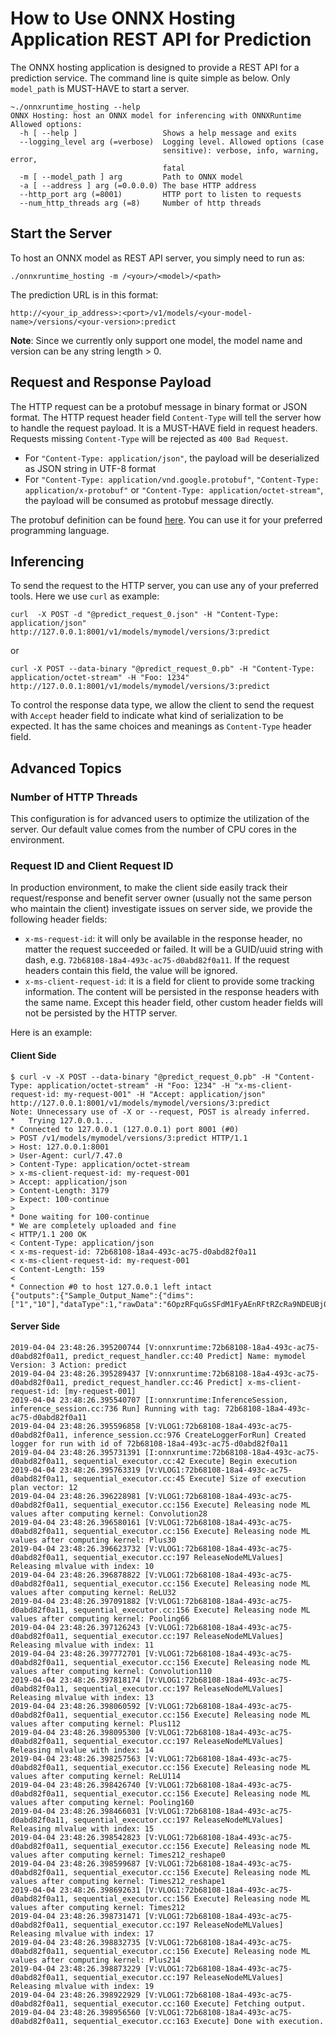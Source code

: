 # How to Use ONNX Hosting Application REST API for Prediction

The ONNX hosting application is designed to provide a REST API for a prediction service. The command line is quite simple as below. Only `model_path` is MUST-HAVE to start a server.

```
~./onnxruntime_hosting --help
ONNX Hosting: host an ONNX model for inferencing with ONNXRuntime
Allowed options:
  -h [ --help ]                   Shows a help message and exits
  --logging_level arg (=verbose)  Logging level. Allowed options (case 
                                  sensitive): verbose, info, warning, error, 
                                  fatal
  -m [ --model_path ] arg         Path to ONNX model
  -a [ --address ] arg (=0.0.0.0) The base HTTP address
  --http_port arg (=8001)         HTTP port to listen to requests
  --num_http_threads arg (=8)     Number of http threads

```

## Start the Server

To host an ONNX model as REST API server, you simply need to run as:

```
./onnxruntime_hosting -m /<your>/<model>/<path>
```

The prediction URL is in this format:

```
http://<your_ip_address>:<port>/v1/models/<your-model-name>/versions/<your-version>:predict
```

**Note**: Since we currently only support one model, the model name and version can be any string length > 0.

## Request and Response Payload

The HTTP request can be a protobuf message in binary format or JSON format. The HTTP request header field `Content-Type` will tell the server how to handle the request payload. It is a MUST-HAVE field in request headers. Requests missing `Content-Type` will be rejected as `400 Bad Request`.

* For `"Content-Type: application/json"`, the payload will be deserialized as JSON string in UTF-8 format
* For `"Content-Type: application/vnd.google.protobuf"`, `"Content-Type: application/x-protobuf"` or `"Content-Type: application/octet-stream"`, the payload will be consumed as protobuf message directly.

The protobuf definition can be found [here](https://github.com/Microsoft/onnxruntime/blob/master/onnxruntime/hosting/protobuf/predict.proto). You can use it for your preferred programming language.

## Inferencing

To send the request to the HTTP server, you can use any of your preferred tools. Here we use `curl` as example:

```
curl  -X POST -d "@predict_request_0.json" -H "Content-Type: application/json" http://127.0.0.1:8001/v1/models/mymodel/versions/3:predict
```

or

```
curl -X POST --data-binary "@predict_request_0.pb" -H "Content-Type: application/octet-stream" -H "Foo: 1234"  http://127.0.0.1:8001/v1/models/mymodel/versions/3:predict
```

To control the response data type, we allow the client to send the request with `Accept` header field to indicate what kind of serialization to be expected. It has the same choices and meanings as `Content-Type` header field.

## Advanced Topics

### Number of HTTP Threads

This configuration is for advanced users to optimize the utilization of the server. Our default value comes from the number of CPU cores in the environment.

### Request ID and Client Request ID

In production environment, to make the client side easily track their request/response and benefit server owner (usually not the same person who maintain the client) investigate issues on server side, we provide the following header fields:

* `x-ms-request-id`: it will only be available in the response header, no matter the request succeeded or failed. It will be a GUID/uuid string with dash, e.g. `72b68108-18a4-493c-ac75-d0abd82f0a11`. If the request headers contain this field, the value will be ignored.
* `x-ms-client-request-id`: it is a field for client to provide some tracking information. The content will be persisted in the response headers with the same name. Except this header field, other custom header fields will not be persisted by the HTTP server.

Here is an example:

#### Client Side

```
$ curl -v -X POST --data-binary "@predict_request_0.pb" -H "Content-Type: application/octet-stream" -H "Foo: 1234" -H "x-ms-client-request-id: my-request-001" -H "Accept: application/json"  http://127.0.0.1:8001/v1/models/mymodel/versions/3:predict
Note: Unnecessary use of -X or --request, POST is already inferred.
*   Trying 127.0.0.1...
* Connected to 127.0.0.1 (127.0.0.1) port 8001 (#0)
> POST /v1/models/mymodel/versions/3:predict HTTP/1.1
> Host: 127.0.0.1:8001
> User-Agent: curl/7.47.0
> Content-Type: application/octet-stream
> x-ms-client-request-id: my-request-001
> Accept: application/json
> Content-Length: 3179
> Expect: 100-continue
> 
* Done waiting for 100-continue
* We are completely uploaded and fine
< HTTP/1.1 200 OK
< Content-Type: application/json
< x-ms-request-id: 72b68108-18a4-493c-ac75-d0abd82f0a11
< x-ms-client-request-id: my-request-001
< Content-Length: 159
< 
* Connection #0 to host 127.0.0.1 left intact
{"outputs":{"Sample_Output_Name":{"dims":["1","10"],"dataType":1,"rawData":"6OpzRFquGsSFdM1FyAEnRFtRZcRa9NDEUBj0xI4ydsJIS0LE//CzxA==","dataLocation":"DEFAULT"}}}%
```

#### Server Side

```
2019-04-04 23:48:26.395200744 [V:onnxruntime:72b68108-18a4-493c-ac75-d0abd82f0a11, predict_request_handler.cc:40 Predict] Name: mymodel Version: 3 Action: predict
2019-04-04 23:48:26.395289437 [V:onnxruntime:72b68108-18a4-493c-ac75-d0abd82f0a11, predict_request_handler.cc:46 Predict] x-ms-client-request-id: [my-request-001]
2019-04-04 23:48:26.395540707 [I:onnxruntime:InferenceSession, inference_session.cc:736 Run] Running with tag: 72b68108-18a4-493c-ac75-d0abd82f0a11
2019-04-04 23:48:26.395596858 [V:VLOG1:72b68108-18a4-493c-ac75-d0abd82f0a11, inference_session.cc:976 CreateLoggerForRun] Created logger for run with id of 72b68108-18a4-493c-ac75-d0abd82f0a11
2019-04-04 23:48:26.395731391 [I:onnxruntime:72b68108-18a4-493c-ac75-d0abd82f0a11, sequential_executor.cc:42 Execute] Begin execution
2019-04-04 23:48:26.395763319 [V:VLOG1:72b68108-18a4-493c-ac75-d0abd82f0a11, sequential_executor.cc:45 Execute] Size of execution plan vector: 12
2019-04-04 23:48:26.396228981 [V:VLOG1:72b68108-18a4-493c-ac75-d0abd82f0a11, sequential_executor.cc:156 Execute] Releasing node ML values after computing kernel: Convolution28
2019-04-04 23:48:26.396580161 [V:VLOG1:72b68108-18a4-493c-ac75-d0abd82f0a11, sequential_executor.cc:156 Execute] Releasing node ML values after computing kernel: Plus30
2019-04-04 23:48:26.396623732 [V:VLOG1:72b68108-18a4-493c-ac75-d0abd82f0a11, sequential_executor.cc:197 ReleaseNodeMLValues] Releasing mlvalue with index: 10
2019-04-04 23:48:26.396878822 [V:VLOG1:72b68108-18a4-493c-ac75-d0abd82f0a11, sequential_executor.cc:156 Execute] Releasing node ML values after computing kernel: ReLU32
2019-04-04 23:48:26.397091882 [V:VLOG1:72b68108-18a4-493c-ac75-d0abd82f0a11, sequential_executor.cc:156 Execute] Releasing node ML values after computing kernel: Pooling66
2019-04-04 23:48:26.397126243 [V:VLOG1:72b68108-18a4-493c-ac75-d0abd82f0a11, sequential_executor.cc:197 ReleaseNodeMLValues] Releasing mlvalue with index: 11
2019-04-04 23:48:26.397772701 [V:VLOG1:72b68108-18a4-493c-ac75-d0abd82f0a11, sequential_executor.cc:156 Execute] Releasing node ML values after computing kernel: Convolution110
2019-04-04 23:48:26.397818174 [V:VLOG1:72b68108-18a4-493c-ac75-d0abd82f0a11, sequential_executor.cc:197 ReleaseNodeMLValues] Releasing mlvalue with index: 13
2019-04-04 23:48:26.398060592 [V:VLOG1:72b68108-18a4-493c-ac75-d0abd82f0a11, sequential_executor.cc:156 Execute] Releasing node ML values after computing kernel: Plus112
2019-04-04 23:48:26.398095300 [V:VLOG1:72b68108-18a4-493c-ac75-d0abd82f0a11, sequential_executor.cc:197 ReleaseNodeMLValues] Releasing mlvalue with index: 14
2019-04-04 23:48:26.398257563 [V:VLOG1:72b68108-18a4-493c-ac75-d0abd82f0a11, sequential_executor.cc:156 Execute] Releasing node ML values after computing kernel: ReLU114
2019-04-04 23:48:26.398426740 [V:VLOG1:72b68108-18a4-493c-ac75-d0abd82f0a11, sequential_executor.cc:156 Execute] Releasing node ML values after computing kernel: Pooling160
2019-04-04 23:48:26.398466031 [V:VLOG1:72b68108-18a4-493c-ac75-d0abd82f0a11, sequential_executor.cc:197 ReleaseNodeMLValues] Releasing mlvalue with index: 15
2019-04-04 23:48:26.398542823 [V:VLOG1:72b68108-18a4-493c-ac75-d0abd82f0a11, sequential_executor.cc:156 Execute] Releasing node ML values after computing kernel: Times212_reshape0
2019-04-04 23:48:26.398599687 [V:VLOG1:72b68108-18a4-493c-ac75-d0abd82f0a11, sequential_executor.cc:156 Execute] Releasing node ML values after computing kernel: Times212_reshape1
2019-04-04 23:48:26.398692631 [V:VLOG1:72b68108-18a4-493c-ac75-d0abd82f0a11, sequential_executor.cc:156 Execute] Releasing node ML values after computing kernel: Times212
2019-04-04 23:48:26.398731471 [V:VLOG1:72b68108-18a4-493c-ac75-d0abd82f0a11, sequential_executor.cc:197 ReleaseNodeMLValues] Releasing mlvalue with index: 17
2019-04-04 23:48:26.398832735 [V:VLOG1:72b68108-18a4-493c-ac75-d0abd82f0a11, sequential_executor.cc:156 Execute] Releasing node ML values after computing kernel: Plus214
2019-04-04 23:48:26.398873229 [V:VLOG1:72b68108-18a4-493c-ac75-d0abd82f0a11, sequential_executor.cc:197 ReleaseNodeMLValues] Releasing mlvalue with index: 19
2019-04-04 23:48:26.398922929 [V:VLOG1:72b68108-18a4-493c-ac75-d0abd82f0a11, sequential_executor.cc:160 Execute] Fetching output.
2019-04-04 23:48:26.398956560 [V:VLOG1:72b68108-18a4-493c-ac75-d0abd82f0a11, sequential_executor.cc:163 Execute] Done with execution.
```